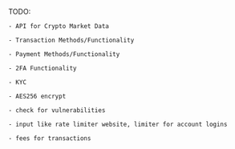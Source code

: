  TODO:

    - API for Crypto Market Data

    - Transaction Methods/Functionality

    - Payment Methods/Functionality

    - 2FA Functionality

    - KYC 

    - AES256 encrypt

    - check for vulnerabilities

    - input like rate limiter website, limiter for account logins

    - fees for transactions
